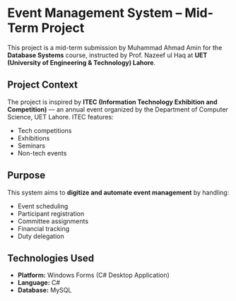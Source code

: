 # Event Management System – Mid-Term Project

This project is a mid-term submission by Muhammad Ahmad Amin for the **Database Systems** course, instructed by Prof. Nazeef ul Haq at **UET (University of Engineering & Technology) Lahore**.

## Project Context

The project is inspired by **ITEC (Information Technology Exhibition and Competition)** — an annual event organized by the Department of Computer Science, UET Lahore. ITEC features:

- Tech competitions  
- Exhibitions  
- Seminars  
- Non-tech events

## Purpose

This system aims to **digitize and automate event management** by handling:

- Event scheduling  
- Participant registration  
- Committee assignments  
- Financial tracking  
- Duty delegation

## Technologies Used

- **Platform:** Windows Forms (C# Desktop Application)  
- **Language:** C#  
- **Database:** MySQL
